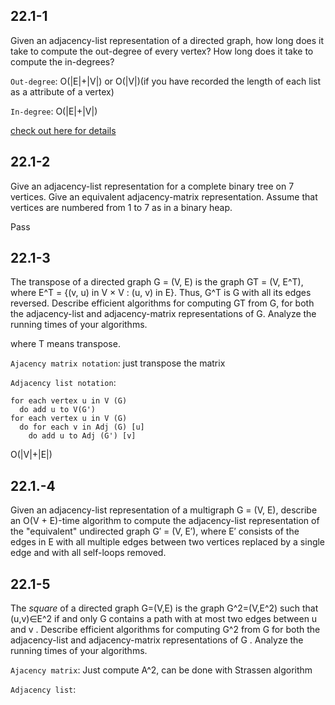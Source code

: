 ## 22.1-1
Given an adjacency-list representation of a directed graph, how long does it take to compute the out-degree of every vertex? How long does it take to compute the in-degrees?

`Out-degree`: O(|E|+|V|) or O(|V|)(if you have recorded the length of each list as a attribute of a vertex)

`In-degree`: O(|E|+|V|)

[check out here for details](http://sites.math.rutgers.edu/~ajl213/CLRS/Ch22.pdf)

## 22.1-2 
Give an adjacency-list representation for a complete binary tree on 7 vertices. Give an equivalent adjacency-matrix representation. Assume that vertices are numbered from 1 to 7 as in a binary heap.

Pass

## 22.1-3

The transpose of a directed graph G = (V, E) is the graph GT = (V, E^T), where E^T = {(v, u) in V × V : (u, v) in E}. Thus, G^T is G with all its edges reversed. Describe efficient algorithms for computing GT from G, for both the adjacency-list and adjacency-matrix representations of G. Analyze the running times of your algorithms.

where T means transpose.

`Ajacency matrix notation`: just transpose the matrix 

`Adjacency list notation`: 
```
for each vertex u in V (G) 
  do add u to V(G') 
for each vertex u in V (G) 
  do for each v in Adj (G) [u] 
    do add u to Adj (G') [v] 
 ```
 O(|V|+|E|)
 
 ## 22.1.-4 
 Given an adjacency-list representation of a multigraph G = (V, E), describe an O(V + E)-time algorithm to compute the adjacency-list representation of the "equivalent" undirected graph G′ = (V, E′), where E′ consists of the edges in E with all multiple edges between two vertices replaced by a single edge and with all self-loops removed.
 
 
 
 
 
 ## 22.1-5 
 The *square* of a directed graph  G=(V,E)  is the graph  G^2=(V,E^2)  such that  (u,v)∈E^2  if and only  G  contains a path with at most two edges between  u  and  v . Describe efficient algorithms for computing  G^2  from  G  for both the adjacency-list and adjacency-matrix representations of  G . Analyze the running times of your algorithms.
 
 `Ajacency matrix`:
 Just compute A^2, can be done with Strassen algorithm 
 
 `Adjacency list`:
 
